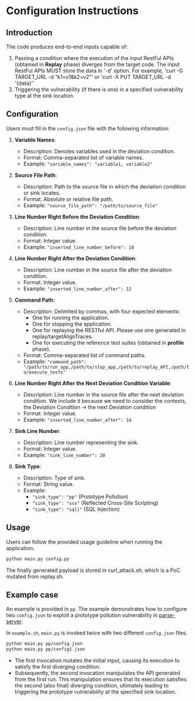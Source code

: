 # Configuration Instructions

## Introduction
The code produces end-to-end inputs capable of:

1. Passing a condition where the execution of the input RestFul APIs (obtained in **Replay** phase) diverges from the target code. The input RestFul APIs MUST store the data in '-d' option. For example, 'curl -G TARGET_URL -d "k1=v1&k2=v2"' or 'curl -X PUT TARGET_URL -d '{data}''
2. Triggering the vulnerability (if there is one) in a specified vulnerability type at the sink location.

## Configuration

Users must fill in the `config.json` file with the following information:

1. **Variable Names**: 
   - Description: Denotes variables used in the deviation condition.
   - Format: Comma-separated list of variable names.
   - Example: `"variable_names": "variable1, variable2"`

2. **Source File Path**: 
   - Description: Path to the source file in which the deviation condition or sink locates.
   - Format: Absolute or relative file path.
   - Example: `"source_file_path": "/path/to/source_file"`

3. **Line Number Right Before the Deviation Condition**: 
   - Description: Line number in the source file before the deviation condition.
   - Format: Integer value.
   - Example: `"inserted_line_number_before": 10`

4. **Line Number Right After the Deviation Condition**: 
   - Description: Line number in the source file after the deviation condition.
   - Format: Integer value.
   - Example: `"inserted_line_number_after": 12`

5. **Command Path**: 
   - Description: Delimited by commas, with four expected elements:
     - One for running the application.
     - One for stopping the application.
     - One for replaying the RESTful API. Please use one generated in replay/targetAlignTraces.
     - One for executing the reference test suites (obtained in **profile** phase).
   - Format: Comma-separated list of command paths.
   - Example: `"command_path": "/path/to/run_app,/path/to/stop_app,/path/to/replay_API,/path/to/execute_tests"`

6. **Line Number Right After the Next Deviation Condition Variable**: 
   - Description: Line number in the source file after the next deviation condition. We include it because we need to consider the contexts, the Deviation Condition -> the next Deviation condition
   - Format: Integer value.
   - Example: `"inserted_line_number_after": 14`

7. **Sink Line Number**: 
   - Description: Line number representing the sink.
   - Format: Integer value.
   - Example: `"sink_line_number": 20`

8. **Sink Type**: 
   - Description: Type of sink.
   - Format: String value.
   - Example: 
     - `"sink_type": "pp"` (Prototype Pollution)
     - `"sink_type": "xss"` (Reflected Cross-Site Scripting)
     - `"sink_type": "sqli"` (SQL Injection)

## Usage

Users can follow the provided usage guideline when running the application:

```bash
python main.py config.py
```

The finally generated payload is stored in curl_attack.sh, which is a PoC mutated from replay.sh.

## Example case

An example is provided in `pp`.
The example demonstrates how to configure two `config.json` to exploit a prototype pollution vulnerability in [parse-server](https://github.com/parse-community/parse-server). 

In `example.sh`, `main.py` is invoked twice with two different `config.json` files. 

```bash
python main.py pp/config.json
python main.py pp/config1.json
```

- The first invocation mutates the initial input, causing its execution to satisfy the first diverging condition.
- Subsequently, the second invocation manipulates the API generated from the first run. This manipulation ensures that its execution satisfies the second (also final) diverging condition, ultimately leading to triggering the prototype vulnerability at the specified sink location.

